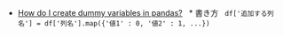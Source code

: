 * [How do I create dummy variables in pandas?](https://youtu.be/0s_1IsROgDc)
   * 書き方
      ```
      df['追加する列名'] = df['列名'].map({'値1' : 0, '値2' : 1, ...})
      ```
